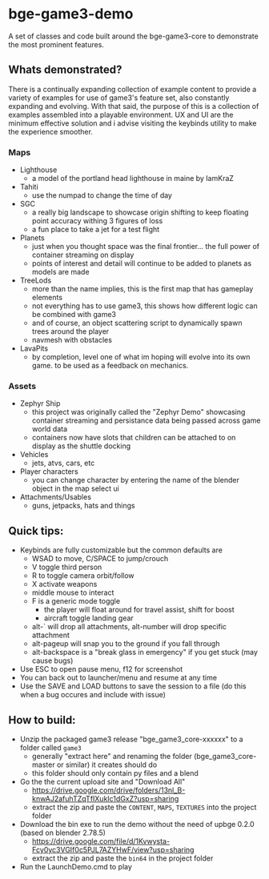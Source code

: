 # bge-game3-demo
A set of classes and code built around the bge-game3-core to demonstrate the most prominent features.

## Whats demonstrated?
There is a continually expanding collection of example content to provide a variety of examples for use of game3's feature set, also constantly expanding and evolving.  With that said, the purpose of this is a collection of examples assembled into a playable environment.  UX and UI are the minimum effective solution and i advise visiting the keybinds utility to make the experience smoother.
### Maps
- Lighthouse
  - a model of the portland head lighthouse in maine by IamKraZ
- Tahiti
  - use the numpad to change the time of day
- SGC
  - a really big landscape to showcase origin shifting to keep floating point accuracy withing 3 figures of loss
  - a fun place to take a jet for a test flight
- Planets
  - just when you thought space was the final frontier... the full power of container streaming on display
  - points of interest and detail will continue to be added to planets as models are made
- TreeLods
  - more than the name implies, this is the first map that has gameplay elements
  - not everything has to use game3, this shows how different logic can be combined with game3
  - and of course, an object scattering script to dynamically spawn trees around the player
  - navmesh with obstacles
- LavaPits
  - by completion, level one of what im hoping will evolve into its own game.  to be used as a feedback on mechanics.
### Assets
- Zephyr Ship
  - this project was originally called the "Zephyr Demo" showcasing container streaming and persistance data being passed across game world data
  - containers now have slots that children can be attached to on display as the shuttle docking
- Vehicles
  - jets, atvs, cars, etc
- Player characters
  - you can change character by entering the name of the blender object in the map select ui
- Attachments/Usables
  - guns, jetpacks, hats and things

## Quick tips:
- Keybinds are fully customizable but the common defaults are
  - WSAD to move, C/SPACE to jump/crouch
  - V toggle third person
  - R to toggle camera orbit/follow
  - X activate weapons
  - middle mouse to interact
  - F is a generic mode toggle
    - the player will float around for travel assist, shift for boost
    - aircraft toggle landing gear
  - alt-` will drop all attachments, alt-number will drop specific attachment
  - alt-pageup will snap you to the ground if you fall through
  - alt-backspace is a "break glass in emergency" if you get stuck (may cause bugs)
- Use ESC to open pause menu, f12 for screenshot
- You can back out to launcher/menu and resume at any time
- Use the SAVE and LOAD buttons to save the session to a file (do this when a bug occures and include with issue)

## How to build:
- Unzip the packaged game3 release "bge_game3_core-xxxxxx" to a folder called `game3`
  - generally "extract here" and renaming the folder (bge_game3_core-master or similar) it creates should do
  - this folder should only contain py files and a blend
- Go the the current upload site and "Download All"
  - https://drive.google.com/drive/folders/13nl_B-knwAJ2afuhTZqTfIXukIc1dGxZ?usp=sharing
  - extract the zip and paste the `CONTENT`, `MAPS`, `TEXTURES` into the project folder
- Download the bin exe to run the demo without the need of upbge 0.2.0 (based on blender 2.78.5)
  - https://drive.google.com/file/d/1Kvwysta-Fcy0yc3VGIf0c5PJL7AZYHwF/view?usp=sharing
  - extract the zip and paste the `bin64` in the project folder
- Run the LaunchDemo.cmd to play
